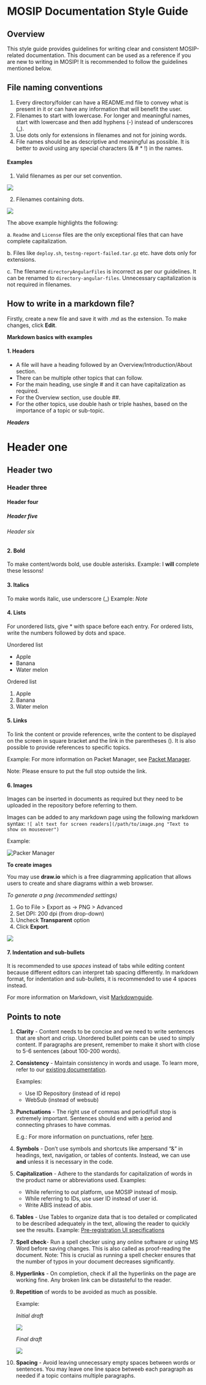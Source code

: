 # MOSIP Documentation Style Guide

## Overview
This style guide provides guidelines for writing clear and consistent MOSIP-related documentation. This document can be used as a reference if you are new to writing in MOSIP!
It is recommended to follow the guidelines mentioned below.

## File naming conventions
1. Every directory/folder can have a README.md file to convey what is present in it or can have any information that will benefit the user.
2. Filenames to start with lowercase. For longer and meaningful names, start with lowercase and then add hyphens (-) instead of underscores (_).
3. Use dots only for extensions in filenames and not for joining words.
4. File names should be as descriptive and meaningful as possible. It is better to avoid using any special characters (& # * !) in the names.

#### Examples

1. Valid filenames as per our set convention.

![](_images/filename-example1.png)

2. Filenames containing dots.

![](_images/filename-example2.png)

The above example highlights the following:

a. `Readme` and `License` files are the only exceptional files that can have complete capitalization.

b. Files like `deploy.sh`, `testng-report-failed.tar.gz` etc. have dots only for extensions.

c. The filename `directoryAngularFiles` is incorrect as per our guidelines. It can be renamed to `directory-angular-files`. Unnecessary capitalization is not required in        filenames.

## How to write in a markdown file?
Firstly, create a new file and save it with .md as the extension. To make changes, click **Edit**.

**Markdown basics with examples**

#### 1. Headers
* A file will have a heading followed by an Overview/Introduction/About section. 
* There can be multiple other topics that can follow.
* For the main heading, use single # and it can have capitalization as required.
* For the Overview section, use double ##.
* For the other topics, use double hash or triple hashes, based on the importance of a topic or sub-topic.

**_Headers_**
# Header one
## Header two
### Header three
#### Header four
##### Header five
###### Header six

#### 2. Bold
To make content/words bold, use double asterisks. 
Example: I **will** complete these lessons!

#### 3. Italics
To make words italic, use underscore (_)
Example: _Note_

#### 4. Lists 
For unordered lists, give * with space before each entry. 
For ordered lists, write the numbers followed by dots and space.

Unordered list
* Apple
* Banana
* Water melon

Ordered list 
1. Apple
2. Banana
3. Water melon

#### 5. Links
To link the content or provide references, write the content to be displayed on the screen in square bracket and the link in the parentheses ().
It is also possible to provide references to specific topics. 

Example: For more information on Packet Manager, see [Packet Manager](https://github.com/mosip/documentation/blob/1.2.0/docs/packet-manager.md).

Note: Please ensure to put the full stop outside the link.
          
#### 6. Images
Images can be inserted in documents as required but they need to be uploaded in the repository before referring to them.

Images can be added to any markdown page using the following markdown syntax: `![ alt text for screen readers](/path/to/image.png "Text to show on mouseover")`

Example:

![Packer Manager](_images/packet-manager.png)

**To create images** 

You may use **draw.io** which is a free diagramming application that allows users to create and share diagrams within a web browser. 

_To generate a png (recommended settings)_
1. Go to File > Export as -> PNG > Advanced
2. Set DPI: 200 dpi (from drop-down)
3. Uncheck **Transparent** option
4. Click **Export**.

![](_images/image-settings.png)

#### 7. Indentation and sub-bullets 
It is recommended to use *spaces* instead of tabs while editing content because different editors can interpret tab spacing differently. In markdown format, for indentation and sub-bullets, it is recommended to use 4 spaces instead.

For more information on Markdown, visit [Markdownguide](https://www.markdownguide.org/basic-syntax/).

## Points to note

1. **Clarity** - Content needs to be concise and we need to write sentences that are short and crisp. Unordered bullet points can be used to simply content. If paragraphs are present, remember to make it short with close to 5-6 sentences (about 100-200 words).

2. **Consistency** - Maintain consistency in words and usage.
  To learn more, refer to our [existing documentation](https://docs.mosip.io/1.2.0).

   Examples:
   * Use ID Repository (instead of id repo)
   * WebSub (instead of websub)

3. **Punctuations** - The right use of commas and period/full stop is extremely important. Sentences should end with a period and connecting phrases to have commas.

   E.g.: For more information on punctuations, refer [here](https://www.grammarly.com/blog/punctuation).

4. **Symbols** - Don’t use symbols and shortcuts like ampersand “&” in headings, text, navigation, or tables of contents.
   Instead, we can use **and** unless it is necessary in the code.

5. **Capitalization** - Adhere to the standards for capitalization of words in the product name or abbreviations used.
   Examples:
    * While referring to out platform, use MOSIP instead of mosip.
    * While referring to IDs, use user ID instead of user id.
    * Write ABIS instead of abis.

6. **Tables** - Use Tables to organize data that is too detailed or complicated to be described adequately in the text, allowing the reader to quickly see the results. 
   Example: [Pre-registration UI specifications](https://docs.mosip.io/1.2.0/modules/pre-registration/pre-registration-ui-specifications)


7. **Spell check**- Run a spell checker using any online software or using MS Word before saving changes. This is also called as proof-reading the document.
   Note: This is crucial as running a spell checker ensures that the number of typos in your document decreases significantly.
    
8. **Hyperlinks** - On completion, check if all the hyperlinks on the page are working fine. Any broken link can be distasteful to the reader.

9. **Repetition** of words to be avoided as much as possible.

   Example: 

   *Initial draft* 
 
   ![](_images/admin-content.png)

   *Final draft*

   ![](_images/admin-content-updated.png)
   
   
 10. **Spacing** - Avoid leaving unnecessary empty spaces between words or sentences. You may leave one line space betweeb each paragraph as needed if a topic contains multiple paragraphs.





    




